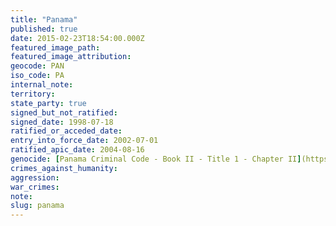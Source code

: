 ```yaml
---
title: "Panama"
published: true
date: 2015-02-23T18:54:00.000Z
featured_image_path:
featured_image_attribution:
geocode: PAN
iso_code: PA
internal_note:
territory:
state_party: true
signed_but_not_ratified:
signed_date: 1998-07-18
ratified_or_acceded_date:
entry_into_force_date: 2002-07-01
ratified_apic_date: 2004-08-16
genocide: [Panama Criminal Code - Book II - Title 1 - Chapter II](https://iccdb.hrlc.net/data/doc/356/)
crimes_against_humanity:
aggression:
war_crimes:
note:
slug: panama
---
```

